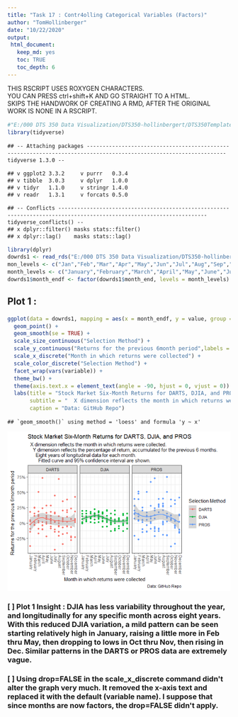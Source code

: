 ```yaml
---
title: "Task 17 : Contr4olling Categorical Variables (Factors)"
author: "TomHollinberger"
date: "10/22/2020"
output: 
 html_document: 
   keep_md: yes
   toc: TRUE
   toc_depth: 6
---  
```

THIS RSCRIPT USES ROXYGEN CHARACTERS.  
YOU CAN PRESS ctrl+shift+K AND GO STRAIGHT TO A HTML.  
SKIPS THE HANDWORK OF CREATING A RMD, AFTER THE ORIGINAL WORK IS NONE IN A RSCRIPT.


```r
#"E:/000 DTS 350 Data Visualization/DTS350-hollinbergert/DTS350TemplateMaster/Week_07/Class_Task_13/dowrds4.rds"
library(tidyverse)
```

```
## -- Attaching packages ------------------------------------------------------------------------------------------------------------------ tidyverse 1.3.0 --
```

```
## v ggplot2 3.3.2     v purrr   0.3.4
## v tibble  3.0.3     v dplyr   1.0.0
## v tidyr   1.1.0     v stringr 1.4.0
## v readr   1.3.1     v forcats 0.5.0
```

```
## -- Conflicts --------------------------------------------------------------------------------------------------------------------- tidyverse_conflicts() --
## x dplyr::filter() masks stats::filter()
## x dplyr::lag()    masks stats::lag()
```

```r
library(dplyr)
dowrds1 <- read_rds("E:/000 DTS 350 Data Visualization/DTS350-hollinbergert/DTS350TemplateMaster/Week_07/Class_Task_13/dowrds4.rds")
mon_levels <- c("Jan","Feb","Mar","Apr","May","Jun","Jul","Aug","Sep","Oct","Nov","Dec")
month_levels <- c("January","February","March","April","May","June","July","August","September","October","November","December")
dowrds1$month_endf <- factor(dowrds1$month_end, levels = month_levels)
```


## Plot 1 :  


```r
ggplot(data = dowrds1, mapping = aes(x = month_endf, y = value, group = variable, color=variable)) +
  geom_point() +  
  geom_smooth(se = TRUE) +
  scale_size_continuous("Selection Method") +
  scale_y_continuous("Returns for the previous 6month period",labels = function(x) paste0(x, "%")) +
  scale_x_discrete("Month in which returns were collected") +
  scale_color_discrete("Selection Method") +
  facet_wrap(vars(variable)) +
  theme_bw() +
  theme(axis.text.x = element_text(angle = -90, hjust = 0, vjust = 0)) +
  labs(title = "Stock Market Six-Month Returns for DARTS, DJIA, and PROS",
       subtitle = "  X dimension reflects the month in which returns were collected.  \n    Y dimension reflects the percentage of return, accumulated for the previous 6 months. \n      Eight years of longitudinal data for each month.  \n        Fitted curve and 95% confidence interval are shown.",
       caption = "Data: GitHub Repo")
```

```
## `geom_smooth()` using method = 'loess' and formula 'y ~ x'
```

![](17Task_files/figure-html/unnamed-chunk-2-1.png)<!-- -->


### [ ] **Plot 1 Insight** :  DJIA has less variability throughout the year, and longitudinally for any specific month across eight years.  With this reduced DJIA variation, a mild pattern can be seen starting relatively high in January, raising a little more in Feb thru May, then dropping to lows in Oct thru Nov, then rising in Dec.  Similar patterns in the DARTS or PROS data are extremely vague.


### [ ] Using drop=FALSE in the scale_x_discrete command didn't alter the graph very much.  It removed the x-axis text and replaced it with the default (variable name).  I suppose that since months are now factors, the drop=FALSE didn't apply.

